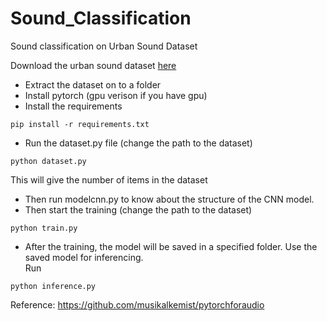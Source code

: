 # Sound_Classification
Sound classification on Urban Sound Dataset</b>

Download the urban sound dataset [here](https://urbansounddataset.weebly.com/urbansound8k.html) </br>
- Extract the dataset on to a folder </br>
- Install pytorch (gpu verison if you have gpu) </br>
- Install the requirements</br>
```
pip install -r requirements.txt
```

- Run the dataset.py file (change the path to the dataset)</br>
```
python dataset.py
```
This will give the number of items in the dataset</br>

- Then run modelcnn.py to know about the structure of the CNN model.</br>
- Then start the training (change the path to the dataset)</br>
```
python train.py
```

- After the training, the model will be saved in a specified folder. Use the saved model for inferencing. </br>
Run </br>
```
python inference.py
```

Reference: https://github.com/musikalkemist/pytorchforaudio
